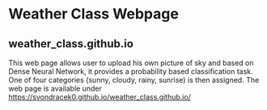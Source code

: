 # Weather Class Webpage
## weather_class.github.io

This web page allows user to upload his own picture of sky and based on Dense Neural Network, it provides a probability based classification task. 
One of four categories (sunny, cloudy, rainy, sunrise) is then assigned. The web page is available under https://svondracek0.github.io/weather_class.github.io/
